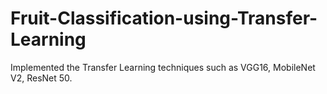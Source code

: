 # Fruit-Classification-using-Transfer-Learning
Implemented the Transfer Learning techniques such as VGG16, MobileNet V2, ResNet 50.
